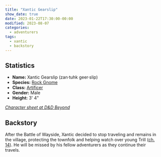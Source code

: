 ```yaml
---
title: "Xantic Gearslip"
show_date: true
date: 2023-01-22T17:30:00-00:00
modified: 2023-08-07
categories:
  - adventurers
tags:
  - xantic
  - backstory
---
```



## Statistics

-   **Name:** Xantic Gearslip (zan·tuhk geer·slip)
-   **Species:** [Rock Gnome](https://www.dndbeyond.com/species/18-gnome) 
-   **Class:** [Artificer](http://dnd5e.wikidot.com/artificer) 
-   **Gender:** Male
-   **Height:** 3' 4"

_[Character sheet at D&D Beyond](https://www.dndbeyond.com/characters/91907489)_

## Backstory

After the Battle of Wayside, Xantic decided to stop traveling and remains in
the village, protecting the townfolk and helping watch over young Trill ([ch. 14](/dnd/campaign/chapter-14/)).
He will be missed by his fellow adventurers as they continue their travels.
